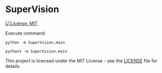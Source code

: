 # SuperVision
[![License: MIT](https://img.shields.io/badge/License-MIT-yellow.svg)](https://opensource.org/licenses/MIT)

Execute command:
```
python -m SuperVision.main
```
```
python3 -m SuperVision.main
```



This project is licensed under the MIT License - see the [LICENSE](https://github.com/casperliuliuliu/SuperVision/blob/main/LICENSE) file for details.